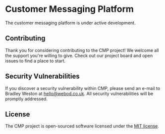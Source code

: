 # Customer Messaging Platform

The customer messaging platform is under active development.

## Contributing

Thank you for considering contributing to the CMP project! We welcome all the support you're willing to give. Check out our project board and open issues to find a place to start.

## Security Vulnerabilities

If you discover a security vulnerability within CMP, please send an e-mail to Bradley Weston at hello@webod.co.uk. All security vulnerabilities will be promptly addressed.

## License

The CMP project is open-sourced software licensed under the [MIT license](http://opensource.org/licenses/MIT).